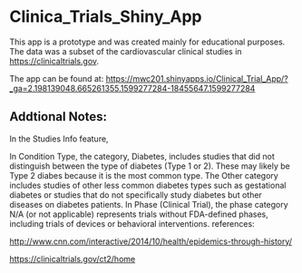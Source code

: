 # Clinica_Trials_Shiny_App

This app is a prototype and was created mainly for educational purposes. The data was a subset of the cardiovascular clinical studies in https://clinicaltrials.gov.

The app can be found at: https://mwc201.shinyapps.io/Clinical_Trial_App/?_ga=2.198139048.665261355.1599277284-18455647.1599277284

## Addtional Notes:

In the Studies Info feature,

In Condition Type, the category, Diabetes, includes studies that did not distinguish between the type of diabetes (Type 1 or 2). These may likely be Type 2 diabes because it is the most common type. The Other category includes studies of other less common diabetes types such as gestational diabetes or studies that do not specifically study diabetes but other diseases on diabetes patients.
In Phase (Clinical Trial), the phase category N/A (or not applicable) represents trials without FDA-defined phases, including trials of devices or behavioral interventions.
references:

http://www.cnn.com/interactive/2014/10/health/epidemics-through-history/

https://clinicaltrials.gov/ct2/home

